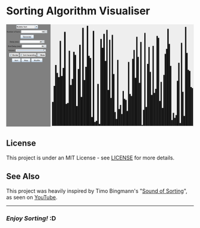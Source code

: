 # Sorting Algorithm Visualiser

![Screenshot of GUI](./assets/Example.png)

## License

This project is under an MIT License - see [LICENSE](LICENSE) for more details.

## See Also

This project was heavily inspired by Timo Bingmann's
"[Sound of Sorting][sound-of-sorting]", as seen on [YouTube][sorting-video].

---

### ***Enjoy Sorting!* :D**

[sound-of-sorting]: https://panthema.net/2013/sound-of-sorting/
[sorting-video]: https://youtu.be/kPRA0W1kECg
